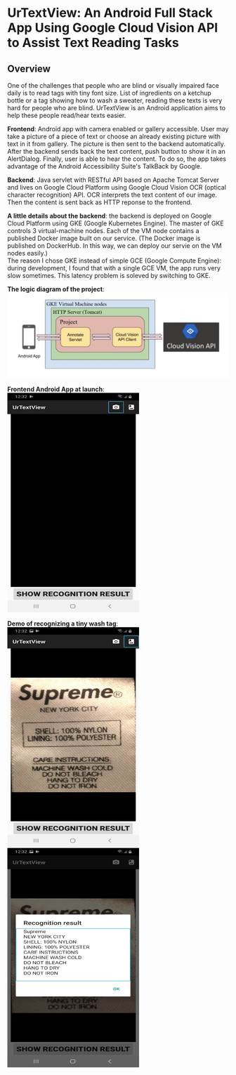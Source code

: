 # UrTextView: An Android Full Stack App Using Google Cloud Vision API to Assist Text Reading Tasks
## Overview
One of the challenges that people who are blind or visually impaired face daily is to read tags with tiny font size. List of ingredients on a ketchup bottle or a tag showing how to wash a sweater, reading these texts is very hard for people who are blind. 
UrTextView is an Android application aims to help these people read/hear texts easier.

**Frontend**: Android app with camera enabled or gallery accessible. User may take a picture of a piece of text or choose an already existing picture with text in it from gallery. The picture is then sent to the backend
automatically. After the backend sends back the text content, push button to show it in an AlertDialog. Finally, user is able to hear the content. To do so, the app takes advantage of the Android Accessibility Suite's TalkBack by Google. 

**Backend**: Java servlet with RESTful API based on Apache Tomcat Server and lives on Google Cloud Platform using Google Cloud Vision OCR (optical character recognition) API. OCR interprets the text content of our image. Then the content is sent back as HTTP reponse to the frontend.

**A little details about the backend**: the backend is deployed on Google Cloud Platform using GKE (Google Kubernetes Engine). The master of GKE controls 3 virtual-machine nodes. Each of the VM node contains a published Docker image built on our service. (The Docker image is published on DockerHub. In this way, we can deploy our servie on the VM nodes easily.) <br /> The reason I chose GKE instead of simple GCE (Google Compute Engine): during development, I found that with a single GCE VM, the app runs very slow sometimes. This latency problem is soleved by switching to GKE.

**The logic diagram of the project**:  
![logic](https://github.com/ZjWeb200/UrTextView/blob/master/logic.png)

**Frontend Android App at launch**: <br />
<img src="https://github.com/ZjWeb200/UrTextView/blob/master/launch.jpg" width="300" height="500">

**Demo of recognizing a tiny wash tag**: <br />
<img src="https://github.com/ZjWeb200/UrTextView/blob/master/upload_image.jpg" width="300" height="500">
<img src="https://github.com/ZjWeb200/UrTextView/blob/master/recognize.jpg" width="300" height="500">
